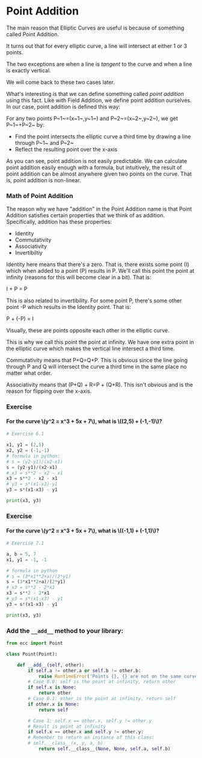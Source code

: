 
# Point Addition

The main reason that Elliptic Curves are useful is because of something called Point Addition. 

It turns out that for every elliptic curve, a line will intersect at either 1 or 3 points.

The two exceptions are when a line is _tangent_ to the curve and when a line is exactly vertical.

We will come back to these two cases later.

What's interesting is that we can define something called *point addition* using this fact. Like with Field Addition, we define point addition ourselves. In our case, point addition is defined this way:

For any two points P~1~=(x~1~,y~1~) and P~2~=(x~2~,y~2~), we get P~1~+P~2~ by:

* Find the point intersects the elliptic curve a third time by drawing a line through P~1~ and P~2~
* Reflect the resulting point over the x-axis

As you can see, point addition is not easily predictable. We can calculate point addition easily enough with a formula, but intuitively, the result of point addition can be almost anywhere given two points on the curve. That is, point addition is non-linear.

### Math of Point Addition

The reason why we have "addition" in the Point Addition name is that Point Addition satisfies certain properties that we think of as addition. Specifically, addition has these properties:

* Identity
* Commutativity
* Associativity
* Invertibiltiy

Identity here means that there's a zero. That is, there exists some point (I) which when added to a point (P) results in P. We'll call this point the point at infinity (reasons for this will become clear in a bit). That is:

I + P = P

This is also related to invertibility. For some point P, there's some other point -P which results in the Identity point. That is:

P + (-P) = I

Visually, these are points opposite each other in the elliptic curve.

This is why we call this point the point at infinity. We have one extra point in the elliptic curve which makes the vertical line intersect a third time.

Commutativity means that P+Q=Q+P. This is obvious since the line going through P and Q will intersect the curve a third time in the same place no matter what order.

Associativity means that (P+Q) + R=P + (Q+R). This isn't obvious and is the reason for flipping over the x-axis.

### Exercise

#### For the curve \\(y^2 = x^3 + 5x + 7\\), what is \\((2,5) + (-1,-1)\\)?


```python
# Exercise 6.1

x1, y1 = (2,5)
x2, y2 = (-1,-1)
# formula in python:
# s = (y2-y1)/(x2-x1)
s = (y2-y1)/(x2-x1)
# x3 = s**2 - x2 - x1
x3 = s**2 - x2 - x1
# y3 = s*(x1-x3)-y1
y3 = s*(x1-x3) - y1

print(x3, y3)
```

### Exercise

#### For the curve \\(y^2 = x^3 + 5x + 7\\), what is \\((-1,1) + (-1,1)\\)?


```python
# Exercise 7.1

a, b = 5, 7
x1, y1 = -1, -1

# formula in python
# s = (3*x1**2+a)/(2*y1)
s = (3*x1**2+a)/(2*y1)
# x3 = s**2 - 2*x1
x3 = s**2 - 2*x1
# y3 = s*(x1-x3) - y1
y3 = s*(x1-x3) - y1

print(x3, y3)
```

### Add the `__add__` method to your library:


```python
from ecc import Point

class Point(Point):

    def __add__(self, other):
        if self.a != other.a or self.b != other.b:
            raise RuntimeError('Points {}, {} are not on the same curve'.format(self, other))
        # Case 0.0: self is the point at infinity, return other
        if self.x is None:
            return other
        # Case 0.1: other is the point at infinity, return self
        if other.x is None:
            return self

        # Case 1: self.x == other.x, self.y != other.y
        # Result is point at infinity
        if self.x == other.x and self.y != other.y:
        # Remember to return an instance of this class:
        # self.__class__(x, y, a, b)
            return self.__class__(None, None, self.a, self.b)
```
